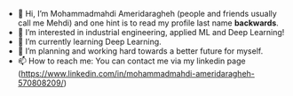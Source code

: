 - 👋 Hi, I’m Mohammadmahdi Ameridaragheh (people and friends usually call me Mehdi) and one hint is to read my profile last name **backwards**.
- 👀 I’m interested in industrial engineering, applied ML and Deep Learning!
- 🌱 I’m currently learning Deep Learning.
- 💞️ I’m planning and working hard towards a better future for myself.
- 📫 How to reach me: You can contact me via my linkedin page (https://www.linkedin.com/in/mohammadmahdi-ameridaragheh-570808209/)

<!---
mehdi-irema/mehdi-irema is a ✨ special ✨ repository because its `README.md` (this file) appears on your GitHub profile.
You can click the Preview link to take a look at your changes.
--->
